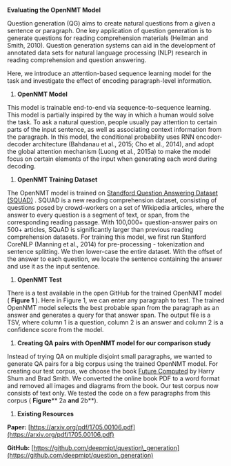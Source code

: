 **Evaluating the OpenNMT Model**

Question generation (QG) aims to create natural questions from a given a sentence or paragraph. One key application of question generation is to generate questions for reading comprehension materials (Heilman and Smith, 2010). Question generation systems can aid in the development of annotated data sets for natural language processing (NLP) research in reading comprehension and question answering.

Here, we introduce an attention-based sequence learning model for the task and investigate the effect of encoding paragraph-level information.

1. **OpenNMT Model**

This model is trainable end-to-end via sequence-to-sequence learning. This model is partially inspired by the way in which a human would solve the task. To ask a natural question, people usually pay attention to certain parts of the input sentence, as well as associating context information from the paragraph. In this model, the conditional probability uses RNN encoder-decoder architecture (Bahdanau et al., 2015; Cho et al., 2014), and adopt the global attention mechanism (Luong et al., 2015a) to make the model focus on certain elements of the input when generating each word during decoding.

1. **OpenNMT Training Dataset**

The OpenNMT model is trained on [Standford Question Answering Dataset (SQUAD)](https://rajpurkar.github.io/SQuAD-explorer/) . SQUAD is a new reading comprehension dataset, consisting of questions posed by crowd-workers on a set of Wikipedia articles, where the answer to every question is a segment of text, or span, from the corresponding reading passage. With 100,000+ question-answer pairs on 500+ articles, SQuAD is significantly larger than previous reading comprehension datasets. For training this model, we first run Stanford CoreNLP (Manning et al., 2014) for pre-processing -  tokenization and sentence splitting. We then lower-case the entire dataset. With the offset of the answer to each question, we locate the sentence containing the answer and use it as the input sentence.

1. **OpenNMT Test**

There is a test available in the open GitHub for the trained OpenNMT model ( **Figure 1** ). Here in Figure 1, we can enter any paragraph to test. The trained OpenNMT model selects the best probable span from the paragraph as an answer and generates a query for that answer span. The output file is a TSV, where column 1 is a question, column 2 is an answer and column 2 is a confidence score from the model.

1. **Creating QA pairs with OpenNMT model for our comparison study**

Instead of trying QA on multiple disjoint small paragraphs, we wanted to generate QA pairs for a big corpus using the trained OpenNMT model. For creating our test corpus, we choose the book [Future Computed](https://msblob.blob.core.windows.net/ncmedia/2018/01/The-Future-Computed.pdf) by Harry Shum and Brad Smith. We converted the online book PDF to a word format and removed all images and diagrams from the book. Our test corpus now consists of text only. We tested the code on a few paragraphs from this corpus ( **Figure**** 2a **and** 2b**).

1. **Existing Resources**

**Paper:** [https://arxiv.org/pdf/1705.00106.pdf](https://arxiv.org/pdf/1705.00106.pdf)

**GitHub:** [https://github.com/deepmipt/question\_generation](https://github.com/deepmipt/question_generation)